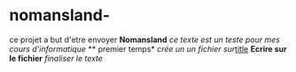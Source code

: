 # nomansland-
ce projet a but d'etre envoyer 
**Nomansland** *ce texte est un teste pour mes cours d'informatique* 
** premier temps*
*crée un un fichier sur*[title](https://github.com/)
**Ecrire sur le fichier**
*finaliser le texte* 
